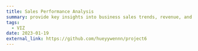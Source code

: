 ```yaml
---
title: Sales Performance Analysis
summary: provide key insights into business sales trends, revenue, and profitability. ![Tableau](https://img.shields.io/badge/Tableau-E97627?style=for-the-badge&logo=tableau&logoColor=white)
tags:
  - VIZ
date: 2023-01-19
external_link: https://github.com/hueyywennn/project6
---
```

